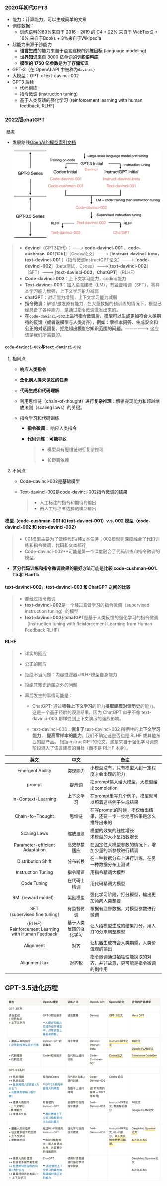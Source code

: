 ### 2020年初代GPT3

* 能力：计算能力，可以生成简单的文章
* 训练数据： 
  * 训练语料的60%来自于 2016 - 2019 的 C4 + 22% 来自于 WebText2 + 16% 来自于Books + 3%来自于Wikipedia
* 超能力来源于钞能力
  * **语言生成**的能力来自于语言建模的**训练目标** (language modeling)
  * **世界知识**来自 3000 亿单词的**训练语料库**
  * **模型的 1750 亿参数**是为了**存储知识**
* GPT-3（在 OpenAI API 中被称为`davinci`）
* 大模型：OPT  <  text-davinci-002 
* GPT3 后续
  * 代码训练
  * 指令微调 (instruction tuning) 
  * 基于人类反馈的强化学习 (reinforcement learning with human feedback, RLHF) 

### 2022版chatGPT

​	[参考](https://mp.weixin.qq.com/s/VYv8BRgGnp9ZTuXxaSuFwg)

* 发展路线[OpenAI的模型索引文档](https://platform.openai.com/docs/models/overview)

  ![](assets/640.jpeg)

> * **devinci**（GPT3初代）：--->[**code-davinci-001** ，**code-cushman-001[12b]**]（Codex论文）--->  [**instruct-davinci-beta**，**text-devinci-001** ]（指令微调instructGPT论文）---> [**code-devinci-002**]（beta测试，Codex）--->[**text-davinci-002**]（SFT）---> [**text-davinci-003**，**ChatGPT**]（RLHF）
> * **Code-davinci-002**：上下文学习能力，coding能力
> * **Text-davinci-003**：加入语言建模（LM），有监督精调（SFT），零样本学习能力增强，上下文学习能力减弱
> * **chatGPT**：对话能力增强，上下文学习能力减弱
> * **指令微调**：解锁/激发原有能力，在大量数据的预训练的情况下，模型已经具备了各种能力，是通过指令微调激发出来的。
> * **在`code-davinci-002`上进行指令微调后，模型可以生成更加符合人类期待的反馈（或者说模型与人类对齐），例如：零样本问答、生成安全和公正的对话回复、拒绝超出模型它知识范围的问题。**---------> 这应该是我们所需要的。

#### `code-davinci-002`与`text-davinci-002`

  1. 相同点

     * **响应人类指令**

     * **泛化到人类未见过的任务**

     * **代码生成和代码理解**

     * 利用思维链（chain-of-thought）进行**复杂推理**：解锁突现能力和超越缩放法则（scaling laws）的关键。

     * 指令学习和代码训练

          * **指令微调**： 响应人类指令

          * **代码训练**：**可能**导致
            
            > * 模型具有思维链进行复杂推理
            >
            > * 长距离依赖

  2. 不同点

     * Code-davinci-002是基础模型

     * Text-davinci-002是code-davinci-002指令微调的结果

       > * 人工标注的指令和期待的输出
       > * 由人工标注者选择的模型输出

#### **模型（code-cushman-001 和 text-davinci-001）v.s. 002 模型（code-davinci-002 和 text-davinci-002）**

> *  001模型主要为了做纯代码/纯文本任务；002模型则深度融合了代码训练和指令微调，代码和文本都行
>* Code-davinci-002**可能是第一个深度融合了代码训练和指令微调的模型。

- **区分代码训练和指令微调效果的最好方法**可能是**比较 code-cushman-001、T5 和 FlanT5**

#### **text-davinci-002，text-davinci-003 和 ChatGPT 之间的比较**

> * 都经过指令微调
> * **text-davinci-002**是一个经过监督学习的指令微调（supervised instruction tuning）的模型
> * **text-davinci-003**和**chatGPT**是基于人类反馈的强化学习的指令微调（Instruction tuning with Reinforcement Learning from Human Feedback RLHF）

#### RLHF

> * 详实的回应
>
> * 公正的回应
>
> * 拒绝不当问题：内容过滤器+RLHF模型自身能力
>
> * 拒绝其知识范围之外的问题
>
>   
>
> - 幕后发生的事情可能是：
>
>   - ChatGPT: 通过**牺牲上下文学习**的能力**换取建模对话历史**的能力。这是一个基于经验的观测结果，因为 ChatGPT 似乎不像 text-davinci-003 那样受到上下文演示的强烈影响。
>
>   - text-davinci-003：**恢复了** text-davinci-002 所牺牲的**上下文学习能力**， **提高零样本的能力**。我们不确定这是否也是 RLHF 或其他东西的副产品。 根据instructGPT的论文，这是来自于强化学习调整阶段混入了语言建模的目标（而不是 RLHF 本身）。


|英文|中文|备注|
| :------: | :--: | ------ |
|Emergent Ability|突现能力|小模型没有，只有模型大到一定程度才会出现的能力|
|prompt|提示词|把prompt输入给大模型，大模型给出completion|
|In-Context-Learning|上下文学习|在prompt里写几个例子，模型就可以照着这些例子生成结果|
|Chain-fo-Thought|思维链|在写prompt的时候，不仅给出结果，还要一步一步地写结果是怎么推导出来的|
|Scaling Laws|缩放法则|模型的效果的线性增长<br/>求模型的大小呈指数增长|
|Parameter-efficient Adaptation|高效参数适应|在固定住大模型参数的情况下，增加少量的新参数进行精调|
|Distribution Shift|分布转换|在一种数据分布上进行训练，在另一种数据分布上测试|
|Instruction Tuning|指令精调|用指令精调大模型|
|Code Tuning|在代码上精调|用代码精调大模型|
|RM（reward model）|奖励模型|强化学习阶段，打分模型，输出更加倾向人类想要|
|SFT<br/>（supervised fine tuning）|有监督微调|根据有监督数据，对模型参数进行微调|
|（RLHF）<br/>Reinforcement Learning with Human Feedback|基于人类反馈的强化学习|让人给模型生成的结果打分，用人打的分来调整模型|
|Alignment|对齐|让机器生成符合人类期望，人类价值观的输出|
|Alignment tax|对齐税|指令微调通过牺牲性能换取的对齐，并非故意，更可能是指令微调的副作用|

## GPT-3.5进化历程

![img](assets/76c319a94337aa20920b4a3f724cea62.png)